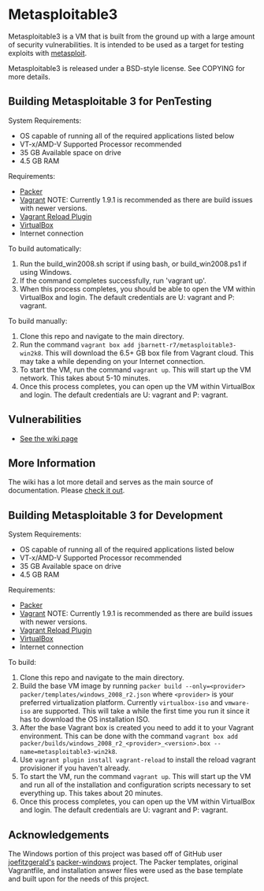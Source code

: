 # Metasploitable3

Metasploitable3 is a VM that is built from the ground up with a large amount of security vulnerabilities. It is intended to be used as a target for testing exploits with [metasploit](https://github.com/rapid7/metasploit-framework).

Metasploitable3 is released under a BSD-style license. See COPYING for more details.

## Building Metasploitable 3 for PenTesting
System Requirements:
* OS capable of running all of the required applications listed below
* VT-x/AMD-V Supported Processor recommended
* 35 GB Available space on drive
* 4.5 GB RAM

Requirements:

* [Packer](https://www.packer.io/intro/getting-started/install.html)
* [Vagrant](https://www.vagrantup.com/docs/installation/) NOTE: Currently 1.9.1 is recommended as there are build issues with newer versions.
* [Vagrant Reload Plugin](https://github.com/aidanns/vagrant-reload#installation)
* [VirtualBox](https://www.virtualbox.org/wiki/Downloads)
* Internet connection

To build automatically:

1. Run the build_win2008.sh script if using bash, or build_win2008.ps1 if using Windows.
2. If the command completes successfully, run 'vagrant up'.
3. When this process completes, you should be able to open the VM within VirtualBox and login. The default credentials are U: vagrant and P: vagrant.

To build manually:

1. Clone this repo and navigate to the main directory.
2. Run the command `vagrant box add jbarnett-r7/metasploitable3-win2k8`. This will download the 6.5+ GB box file from Vagrant cloud. This may take a while depending on your Internet connection.
3. To start the VM, run the command `vagrant up`. This will start up the VM network. This takes about 5-10 minutes.
4. Once this process completes, you can open up the VM within VirtualBox and login. The default credentials are U: vagrant and P: vagrant.

## Vulnerabilities
* [See the wiki page](https://github.com/rapid7/metasploitable3/wiki/Vulnerabilities)

## More Information
The wiki has a lot more detail and serves as the main source of documentation. Please [check it out](https://github.com/rapid7/metasploitable3/wiki/).

## Building Metasploitable 3 for Development
System Requirements:
* OS capable of running all of the required applications listed below
* VT-x/AMD-V Supported Processor recommended
* 35 GB Available space on drive
* 4.5 GB RAM

Requirements:

* [Packer](https://www.packer.io/intro/getting-started/install.html)
* [Vagrant](https://www.vagrantup.com/docs/installation/) NOTE: Currently 1.9.1 is recommended as there are build issues with newer versions.
* [Vagrant Reload Plugin](https://github.com/aidanns/vagrant-reload#installation)
* [VirtualBox](https://www.virtualbox.org/wiki/Downloads)
* Internet connection

To build:

1. Clone this repo and navigate to the main directory.
2. Build the base VM image by running `packer build --only=<provider> packer/templates/windows_2008_r2.json` where `<provider>` is your preferred virtualization platform. Currently `virtualbox-iso` and `vmware-iso` are supported. This will take a while the first time you run it since it has to download the OS installation ISO.
3. After the base Vagrant box is created you need to add it to your Vagrant environment. This can be done with the command `vagrant box add packer/builds/windows_2008_r2_<provider>_<version>.box --name=metasploitable3-win2k8`.
4. Use `vagrant plugin install vagrant-reload` to install the reload vagrant provisioner if you haven't already.
5. To start the VM, run the command `vagrant up`. This will start up the VM and run all of the installation and configuration scripts necessary to set everything up. This takes about 20 minutes.
6. Once this process completes, you can open up the VM within VirtualBox and login. The default credentials are U: vagrant and P: vagrant.

## Acknowledgements
The Windows portion of this project was based off of GitHub user [joefitzgerald's](https://github.com/joefitzgerald) [packer-windows](https://github.com/joefitzgerald/packer-windows) project.
The Packer templates, original Vagrantfile, and installation answer files were used as the base template and built upon for the needs of this project.
